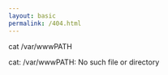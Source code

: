```yaml
---
layout: basic
permalink: /404.html
---
```

<p class="prompt 404">cat /var/wwwPATH</p>
<p class="404">cat: /var/wwwPATH: No such file or directory</p>
